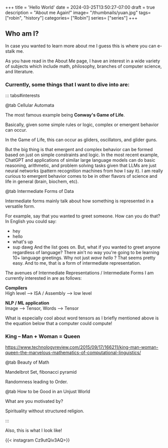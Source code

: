 +++
title = 'Hello World'
date = 2024-03-25T13:50:27-07:00
draft = true
description = "About me Again!"
image= "/thumbnails/yuan.jpg"
tags= ["robin", "history"]
categories= ["Robin"]
series= ["series"]
+++

## Who am I?

In case you wanted to learn more about me I guess this is where you can e-stalk me.

As you have read in the About Me page, I have an interest in a wide variety of subjects which include math, philosophy, branches of computer science, and literature.

### Currently, some things that I want to dive into are:

::: tabs#interests

@tab Cellular Automata

The most famous example being **Conway's Game of Life**.

Basically, given some simple rules or logic, complex or emergent behavior can occur.

In the Game of Life, this can occur as gliders, oscillators, and glider guns. 

But the big thing is that emergent and complex behavior can be formed based on just on simple constraints and logic. In the most recent example, ChatGPT and applications of similar large language models can do basic reasoning, arithmetic, and problem solving tasks given that LLMs are just neural networks (pattern recognition machines from how I say it). I am really curious to emergent behavior comes to be in other flavors of science and life in general (brain, biochem, etc).

@tab Intermediate Forms of Data

Intermediate forms mainly talk about how something is represented in a versatile form.

For example, say that you wanted to greet someone. How can you do that? \
In English you could say:
- hey
- hello
- what's up
- sup dawg
And the list goes on. But, what if you wanted to greet anyone regardless of language? There ain't no way you're going to be learning 10+ language greetings. Why not just *wave hello* ? That seems pretty easy.
And to me, that is a form of intermediate representation. 

The avenues of Intermediate Representations / Intermediate Forms I am currently interested in are as follows:

**Compilers** \
High level --> ISA / Assembly --> low level

**NLP / ML application** \
Image --> Tensor, Words --> Tensor

What is especially cool about word tensors as I briefly mentioned above is the equation below that a computer could compute!
### King – Man + Woman = Queen
https://www.technologyreview.com/2015/09/17/166211/king-man-woman-queen-the-marvelous-mathematics-of-computational-linguistics/

@tab Beauty of Math

Mandelbrot Set, fibonacci pyramid

Randomness leading to Order.

@tab How to be Good in an Unjust World

What are you motivated by?

Spirituality without structured religion.

:::





Also, this is what I look like!

{{< instagram Cz9utQiv3AQ>}}

